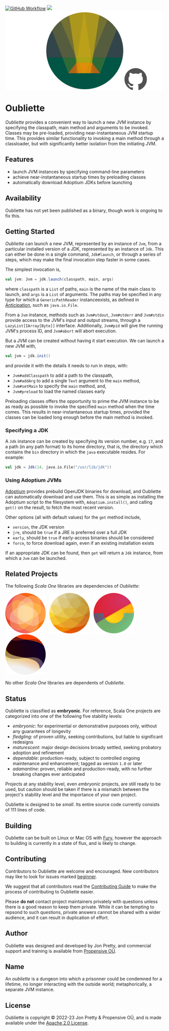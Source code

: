 [<img alt="GitHub Workflow" src="https://img.shields.io/github/actions/workflow/status/propensive/oubliette/main.yml?style=for-the-badge" height="24">](https://github.com/propensive/oubliette/actions)
[<img src="https://img.shields.io/discord/633198088311537684?color=8899f7&label=DISCORD&style=for-the-badge" height="24">](https://discord.gg/7b6mpF6Qcf)
<img src="/doc/images/github.png" valign="middle">

# Oubliette

_Oubliette_ provides a convenient way to launch a new JVM instance by specifying the classpath, main method and
arguments to be invoked. Classes may be pre-loaded, providing near-instantaneous JVM startup time. This provides
similar functionality to invoking a main method through a classloader, but with significantly better isolation
from the initiating JVM.

## Features

- launch JVM instances by specifying command-line parameters
- achieve near-instantaneous startup times by preloading classes
- automatically download Adoptium JDKs before launching


## Availability

Oubliette has not yet been published as a binary, though work is ongoing to fix this.

## Getting Started

_Oubliette_ can launch a new JVM, represented by an instance of `Jvm`, from a
particular installed version of a JDK, represented by an instance of `Jdk`.
This can either be done in a single command, `Jdk#launch`, or through a series
of steps, which may make the final invocation step faster in some cases.

The simplest invocation is,
```scala
val jvm: Jvm = jdk.launch(classpath, main, args)
```
where `classpath` is a `List` of paths, `main` is the name of the main class to
launch, and `args` is a `List` of arguments. The paths may be specified in any
type for which a `GenericPathReader` instanceexists, as defined in
[Anticipation](https://github.com/propensive/anticipation/), such as
`java.io.File`.

From a `Jvm` instance, methods such as `Jvm#stdout`, `Jvm#stderr` and
`Jvm#stdin` provide access to the JVM's input and output streams, through a
`LazyList[IArray[Byte]]` interface. Additionally, `Jvm#pid` will give the
running JVM's process ID, and `Jvm#abort` will abort execution.

But a JVM can be created without having it start execution. We can launch a new JVM with,
```scala
val jvm = jdk.init()
```
and provide it with the details it needs to run in steps, with:
- `Jvm#addClasspath` to add a path to the classpath,
- `Jvm#addArg` to add a single `Text` argument to the `main` method,
- `Jvm#setMain` to specify the `main` method, and,
- `Jvm#preload` to load the named classes early

Preloading classes offers the opportunity to prime the JVM instance to be as
ready as possible to invoke the specified `main` method when the time comes.
This results in near-instantaneous startup times, provided the classes can be
loaded long enough before the main method is invoked.

### Specifying a JDK

A `Jdk` instance can be created by specifying its version number, e.g. `17`,
and a path (in any path format) to its home directory, that is, the directory
which contains the `bin` directory in which the `java` executable resides. For
example:
```scala
val jdk = Jdk(14, java.io.File("/usr/lib/jdk"))
```

### Using Adoptium JVMs

[Adoptium](https://adoptium.net) provides prebuild OpenJDK binaries for
download, and Oubliette can automatically download and use them. This is as
simple as installing the Adoptium script to the filesystem with,
`Adoptium.install()`, and calling `get()` on the result, to fetch the most
recent version.

Other options (all with default values) for the `get` method include,
- `version`, the JDK version
- `jre`, should be `true` if a JRE is preferred over a full JDK
- `early`, should be `true` if early-access binaries should be considered
- `force`, to force download again, even if an existing installation exists

If an appropriate JDK can be found, then `get` will return a `Jdk` instance,
from which a `Jvm` can be launched.



## Related Projects

The following _Scala One_ libraries are dependencies of _Oubliette_:

[![Anticipation](https://github.com/propensive/anticipation/raw/main/doc/images/128x128.png)](https://github.com/propensive/anticipation/) &nbsp; [![Galilei](https://github.com/propensive/galilei/raw/main/doc/images/128x128.png)](https://github.com/propensive/galilei/) &nbsp; [![Guillotine](https://github.com/propensive/guillotine/raw/main/doc/images/128x128.png)](https://github.com/propensive/guillotine/) &nbsp; [![Imperial](https://github.com/propensive/imperial/raw/main/doc/images/128x128.png)](https://github.com/propensive/imperial/) &nbsp;

No other _Scala One_ libraries are dependents of _Oubliette_.

## Status

Oubliette is classified as __embryonic__. For reference, Scala One projects are
categorized into one of the following five stability levels:

- _embryonic_: for experimental or demonstrative purposes only, without any guarantees of longevity
- _fledgling_: of proven utility, seeking contributions, but liable to significant redesigns
- _maturescent_: major design decisions broady settled, seeking probatory adoption and refinement
- _dependable_: production-ready, subject to controlled ongoing maintenance and enhancement; tagged as version `1.0` or later
- _adamantine_: proven, reliable and production-ready, with no further breaking changes ever anticipated

Projects at any stability level, even _embryonic_ projects, are still ready to
be used, but caution should be taken if there is a mismatch between the
project's stability level and the importance of your own project.

Oubliette is designed to be _small_. Its entire source code currently consists
of 111 lines of code.

## Building

Oubliette can be built on Linux or Mac OS with [Fury](/propensive/fury), however
the approach to building is currently in a state of flux, and is likely to
change.

## Contributing

Contributors to Oubliette are welcome and encouraged. New contributors may like to look for issues marked
<a href="https://github.com/propensive/oubliette/labels/beginner">beginner</a>.

We suggest that all contributors read the [Contributing Guide](/contributing.md) to make the process of
contributing to Oubliette easier.

Please __do not__ contact project maintainers privately with questions unless
there is a good reason to keep them private. While it can be tempting to
repsond to such questions, private answers cannot be shared with a wider
audience, and it can result in duplication of effort.

## Author

Oubliette was designed and developed by Jon Pretty, and commercial support and training is available from
[Propensive O&Uuml;](https://propensive.com/).



## Name

An _oubliette_ is a dungeon into which a prisonner could be condemned for a lifetime, no longer interacting with the outside world; metaphorically, a separate JVM instance.

## License

Oubliette is copyright &copy; 2022-23 Jon Pretty & Propensive O&Uuml;, and is made available under the
[Apache 2.0 License](/license.md).
